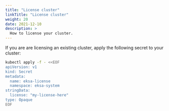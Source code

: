 ```yaml
---
title: "License cluster"
linkTitle: "License cluster"
weight: 20
date: 2021-12-10
description: >
  How to license your cluster.
---
```


If you are are licensing an existing cluster, apply the following secret to your cluster:

   ```bash
   kubectl apply -f - <<EOF 
   apiVersion: v1
   kind: Secret
   metadata:
     name: eksa-license
     namespace: eksa-system
   stringData:
     license: "my-license-here"
   type: Opaque
   EOF
   ```
